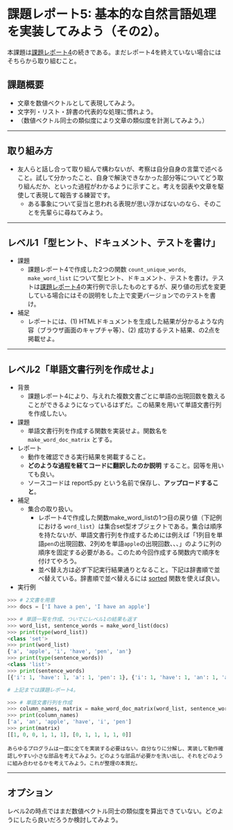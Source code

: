 # 課題レポート5: 基本的な自然言語処理を実装してみよう（その2）。
本課題は[課題レポート4](./report4_list_dict_nlp)の続きである。まだレポート4を終えていない場合にはそちらから取り組むこと。

## 課題概要
- 文章を数値ベクトルとして表現してみよう。
- 文字列・リスト・辞書の代表的な処理に慣れよう。
- （数値ベクトル同士の類似度により文章の類似度を計測してみよう。）

---
## 取り組み方
- 友人らと話し合って取り組んで構わないが、考察は自分自身の言葉で述べること。試して分かったこと、自身で解決できなかった部分等についてどう取り組んだか、といった過程がわかるように示すこと。考えを図表や文章を駆使して表現して報告する練習です。
  - ある事象について妥当と思われる表現が思い浮かばないのなら、そのことを先輩らに尋ねてみよう。

---
## レベル1「型ヒント、ドキュメント、テストを書け」
- 課題
  - 課題レポート4で作成した2つの関数 ``count_unique_words``, ``make_word_list`` について型ヒント、ドキュメント、テストを書け。テストは[課題レポート4](./report4_list_dict_nlp)の実行例で示したものとするが、戻り値の形式を変更している場合にはその説明をした上で変更バージョンでのテストを書け。
- 補足
  - レポートには、(1) HTMLドキュメントを生成した結果が分かるような内容（ブラウザ画面のキャプチャ等）、(2) 成功するテスト結果、の2点を掲載せよ。

---
## レベル2「単語文書行列を作成せよ」
- 背景
  - 課題レポート4により、与えれた複数文書ごとに単語の出現回数を数えることができるようになっているはずだ。この結果を用いて単語文書行列を作成したい。
- 課題
  - 単語文書行列を作成する関数を実装せよ。関数名を ``make_word_doc_matrix`` とする。
- レポート
  - 動作を確認できる実行結果を掲載すること。
  - **どのような過程を経てコードに翻訳したのか説明** すること。図等を用いても良い。
  - ソースコードは report5.py という名前で保存し、**アップロードすること**。
- 補足
  - 集合の取り扱い。
    - レポート4で作成した関数make_word_listの1つ目の戻り値（下記例における ``word_list``）は集合set型オブジェクトである。集合は順序を持たないが、単語文書行列を作成するためには例えば「1列目を単語``pen``の出現回数、2列めを単語``apple``の出現回数、、、」のように列の順序を固定する必要がある。このため今回作成する関数内で順序を付けてやろう。
    - 並べ替え方は必ず下記実行結果通りとなること。下記は辞書順で並べ替えている。辞書順で並べ替えるには [sorted](https://docs.python.org/ja/3/howto/sorting.html) 関数を使えば良い。
- 実行例
```python
>>> # 2文書を用意
>>> docs = ['I have a pen', 'I have an apple']

>>> # 単語一覧を作成、ついでにレベル1の結果も返す
>>> word_list, sentence_words = make_word_list(docs)
>>> print(type(word_list))
<class 'set'>
>>> print(word_list)
{'a', 'apple', 'i', 'have', 'pen', 'an'}
>>> print(type(sentence_words))
<class 'list'>
>>> print(sentence_words)
[{'i': 1, 'have': 1, 'a': 1, 'pen': 1}, {'i': 1, 'have': 1, 'an': 1, 'apple': 1}]

# 上記までは課題レポート4。

>>> # 単語文書行列を作成
>>> column_names, matrix = make_word_doc_matrix(word_list, sentence_words)
>>> print(column_names)
['a', 'an', 'apple', 'have', 'i', 'pen']
>>> print(matrix)
[[1, 0, 0, 1, 1, 1], [0, 1, 1, 1, 1, 0]]
```

```{note}
あらゆるプログラムは一度に全てを実装する必要はない。自分なりに分解し、実装して動作確認しやすい小さな部品を考えてみよう。どのような部品が必要かを洗い出し、それをどのように組み合わせるかを考えてみよう。これが整理の本質だ。
```

---
## オプション
レベル2の時点ではまだ数値ベクトル同士の類似度を算出できていない。どのようにしたら良いだろうか検討してみよう。
